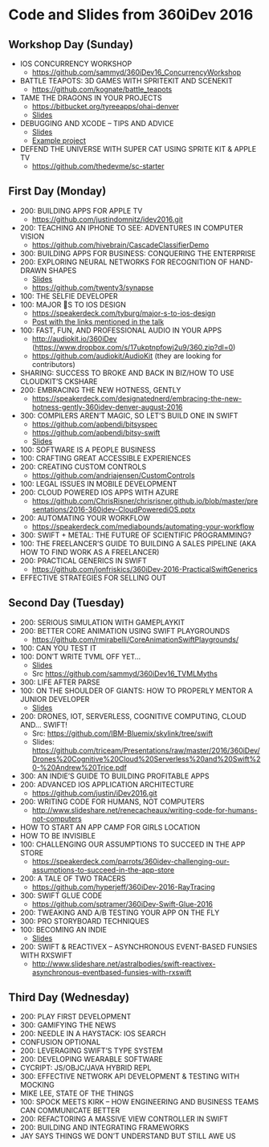 # Code and Slides from 360iDev 2016

## Workshop Day (Sunday)
* IOS CONCURRENCY WORKSHOP
    * https://github.com/sammyd/360iDev16_ConcurrencyWorkshop
* BATTLE TEAPOTS: 3D GAMES WITH SPRITEKIT AND SCENEKIT
    * https://github.com/kognate/battle_teapots
* TAME THE DRAGONS IN YOUR PROJECTS
    * https://bitbucket.org/tyreeapps/ohai-denver
    * [Slides](resources/TAME%20THE%20DRAGONS%20IN%20YOUR%20PROJECTS/TAME%20THE%20DRAGONS%20IN%20YOUR%20PROJECTS.zip)
* DEBUGGING AND XCODE – TIPS AND ADVICE
    * [Slides](resources/DEBUGGING%20AND%20XCODE%20–%20TIPS%20AND%20ADVICE/DebuggingTipsAndTechnique-KHG-360iDev2016.pdf)
    * [Example project](resources/DEBUGGING%20AND%20XCODE%20–%20TIPS%20AND%20ADVICE/DebuggingAppV6.zip)
* DEFEND THE UNIVERSE WITH SUPER CAT USING SPRITE KIT & APPLE TV
    * https://github.com/thedevme/sc-starter 

## First Day (Monday)
* 200: BUILDING APPS FOR APPLE TV
    * https://github.com/justindomnitz/idev2016.git 
* 200: TEACHING AN IPHONE TO SEE: ADVENTURES IN COMPUTER VISION
    * https://github.com/hivebrain/CascadeClassifierDemo
* 300: BUILDING APPS FOR BUSINESS: CONQUERING THE ENTERPRISE
* 200: EXPLORING NEURAL NETWORKS FOR RECOGNITION OF HAND-DRAWN SHAPES
    * [Slides](resources/EXPLORING%20NEURAL%20NETWORKS%20FOR%20RECOGNITION%20OF%20HAND-DRAWN%20SHAPES/Exploring%20Neural%20Networks.pdf)
    * https://github.com/twenty3/synapse
* 100: THE SELFIE DEVELOPER
* 100: MAJOR 🔑S TO IOS DESIGN
    * https://speakerdeck.com/tyburg/major-s-to-ios-design
    * [Post with the links mentioned in the talk](https://medium.com/@tyburg/major-s-to-ios-design-links-28cdf0afee01#.8vm3n3x6u)
* 100: FAST, FUN, AND PROFESSIONAL AUDIO IN YOUR APPS
    * http://audiokit.io/360iDev (https://www.dropbox.com/s/17ukptnpfowj2u9/360.zip?dl=0)
    * https://github.com/audiokit/AudioKit (they are looking for contributors)
* SHARING: SUCCESS TO BROKE AND BACK IN BIZ/HOW TO USE CLOUDKIT’S CKSHARE
* 200: EMBRACING THE NEW HOTNESS, GENTLY
    * https://speakerdeck.com/designatednerd/embracing-the-new-hotness-gently-360idev-denver-august-2016
* 300: COMPILERS AREN’T MAGIC, SO LET’S BUILD ONE IN SWIFT
    * https://github.com/apbendi/bitsyspec
    * https://github.com/apbendi/bitsy-swift
    * [Slides](resources/COMPILERS%20AREN’T%20MAGIC%2C%20SO%20LET’S%20BUILD%20ONE%20IN%20SWIFT/Compiler-Talk.key)
* 100: SOFTWARE IS A PEOPLE BUSINESS
* 100: CRAFTING GREAT ACCESSIBLE EXPERIENCES
* 200: CREATING CUSTOM CONTROLS
    * https://github.com/andriajensen/CustomControls 
* 100: LEGAL ISSUES IN MOBILE DEVELOPMENT
* 200: CLOUD POWERED IOS APPS WITH AZURE
    * https://github.com/ChrisRisner/chrisrisner.github.io/blob/master/presentations/2016-360idev-CloudPowerediOS.pptx
* 200: AUTOMATING YOUR WORKFLOW
    * https://speakerdeck.com/mediabounds/automating-your-workflow
* 300: SWIFT + METAL: THE FUTURE OF SCIENTIFIC PROGRAMMING?
* 100: THE FREELANCER’S GUIDE TO BUILDING A SALES PIPELINE (AKA HOW TO FIND WORK AS A FREELANCER)
* 200: PRACTICAL GENERICS IN SWIFT
    * https://github.com/jonfriskics/360iDev-2016-PracticalSwiftGenerics
* EFFECTIVE STRATEGIES FOR SELLING OUT

## Second Day (Tuesday)
* 200: SERIOUS SIMULATION WITH GAMEPLAYKIT
* 200: BETTER CORE ANIMATION USING SWIFT PLAYGROUNDS
    * https://github.com/rmirabelli/CoreAnimationSwiftPlaygrounds/
* 100: CAN YOU TEST IT
* 100: DON’T WRITE TVML OFF YET…
    * [Slides](https://speakerdeck.com/sammyd/tvml-myths-or-why-you-shouldnt-write-tvml-off-dot-dot-dot-yet)
    * Src https://github.com/sammyd/360iDev16_TVMLMyths
* 300: LIFE AFTER PARSE
* 100: ON THE SHOULDER OF GIANTS: HOW TO PROPERLY MENTOR A JUNIOR DEVELOPER
    * [Slides](resources/ON%20THE%20SHOULDER%20OF%20GIANTS%20-%20HOW%20TO%20PROPERLY%20MENTOR%20A%20JUNIOR%20DEVELOPER/On%20the%20Shoulder%20Of%20Giants%20-%20How%20To%20Properly%20Mentor%20A%20Junior%20Developer.pdf)
* 200: DRONES, IOT, SERVERLESS, COGNITIVE COMPUTING, CLOUD AND… SWIFT!
    * Src: https://github.com/IBM-Bluemix/skylink/tree/swift
    * Slides: https://github.com/triceam/Presentations/raw/master/2016/360iDev/Drones%20Cognitive%20Cloud%20Serverless%20and%20Swift%20-%20Andrew%20Trice.pdf
* 300: AN INDIE’S GUIDE TO BUILDING PROFITABLE APPS
* 200: ADVANCED IOS APPLICATION ARCHITECTURE
    * https://github.com/justin/iDev2016.git 
* 200: WRITING CODE FOR HUMANS, NOT COMPUTERS
    * http://www.slideshare.net/renecacheaux/writing-code-for-humans-not-computers
* HOW TO START AN APP CAMP FOR GIRLS LOCATION
* HOW TO BE INVISIBLE
* 100: CHALLENGING OUR ASSUMPTIONS TO SUCCEED IN THE APP STORE
    * https://speakerdeck.com/parrots/360idev-challenging-our-assumptions-to-succeed-in-the-app-store
* 200: A TALE OF TWO TRACERS
    * https://github.com/hyperjeff/360iDev-2016-RayTracing
* 300: SWIFT GLUE CODE
    * https://github.com/sptramer/360iDev-Swift-Glue-2016
* 200: TWEAKING AND A/B TESTING YOUR APP ON THE FLY
* 300: PRO STORYBOARD TECHNIQUES
* 100: BECOMING AN INDIE
    * [Slides](resources/BECOMING%20AN%20INDIE/Becoming%20an%20Indie.pdf)
* 200: SWIFT & REACTIVEX – ASYNCHRONOUS EVENT-BASED FUNSIES WITH RXSWIFT
    * http://www.slideshare.net/astralbodies/swift-reactivex-asynchronous-eventbased-funsies-with-rxswift

## Third Day (Wednesday)
* 200: PLAY FIRST DEVELOPMENT
* 300: GAMIFYING THE NEWS
* 200: NEEDLE IN A HAYSTACK: IOS SEARCH
* CONFUSION OPTIONAL
* 200: LEVERAGING SWIFT’S TYPE SYSTEM
* 200: DEVELOPING WEARABLE SOFTWARE
* CYCRIPT: JS/OBJC/JAVA HYBRID REPL
* 300: EFFECTIVE NETWORK API DEVELOPMENT & TESTING WITH MOCKING
* MIKE LEE, STATE OF THE THINGS
* 100: SPOCK MEETS KIRK – HOW ENGINEERING AND BUSINESS TEAMS CAN COMMUNICATE BETTER
* 200: REFACTORING A MASSIVE VIEW CONTROLLER IN SWIFT
* 200: BUILDING AND INTEGRATING FRAMEWORKS
* JAY SAYS THINGS WE DON’T UNDERSTAND BUT STILL AWE US

